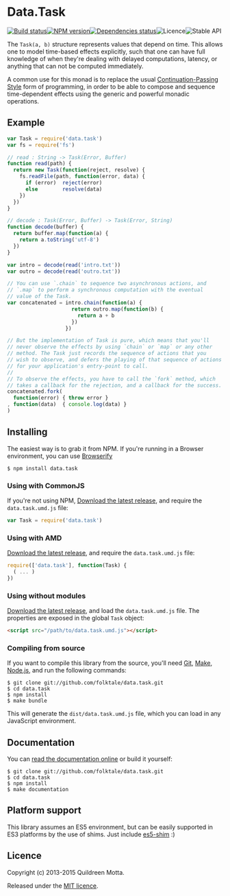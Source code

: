 Data.Task
=========

[![Build status](https://img.shields.io/travis/folktale/data.task/master.svg?style=flat-square)](https://travis-ci.org/folktale/data.task)[![NPM version](https://img.shields.io/npm/v/data.task.svg?style=flat-square)](https://npmjs.org/package/data.task)[![Dependencies status](https://img.shields.io/david/folktale/data.task.svg?style=flat-square)](https://david-dm.org/folktale/data.task)![Licence](https://img.shields.io/npm/l/data.task.svg?style=flat-square&label=licence)![Stable API](https://img.shields.io/badge/API_stability-stable-green.svg?style=flat-square)

The `Task(a, b)` structure represents values that depend on time. This allows one
to model time-based effects explicitly, such that one can have full knowledge
of when they're dealing with delayed computations, latency, or anything that
can not be computed immediately.

A common use for this monad is to replace the usual
[Continuation-Passing Style][CPS] form of programming, in order to be able to
compose and sequence time-dependent effects using the generic and powerful
monadic operations.

## Example

```js
var Task = require('data.task')
var fs = require('fs')

// read : String -> Task(Error, Buffer)
function read(path) {
  return new Task(function(reject, resolve) {
    fs.readFile(path, function(error, data) {
      if (error)  reject(error)
      else        resolve(data)
    })
  })
}

// decode : Task(Error, Buffer) -> Task(Error, String)
function decode(buffer) {
  return buffer.map(function(a) {
    return a.toString('utf-8')
  })
}

var intro = decode(read('intro.txt'))
var outro = decode(read('outro.txt'))

// You can use `.chain` to sequence two asynchronous actions, and
// `.map` to perform a synchronous computation with the eventual
// value of the Task.
var concatenated = intro.chain(function(a) {
                     return outro.map(function(b) {
                       return a + b
                     })
                   })

// But the implementation of Task is pure, which means that you'll
// never observe the effects by using `chain` or `map` or any other
// method. The Task just records the sequence of actions that you
// wish to observe, and defers the playing of that sequence of actions
// for your application's entry-point to call.
//
// To observe the effects, you have to call the `fork` method, which
// takes a callback for the rejection, and a callback for the success.
concatenated.fork(
  function(error) { throw error }
, function(data)  { console.log(data) }
)
```

## Installing

The easiest way is to grab it from NPM. If you're running in a Browser
environment, you can use [Browserify][]

    $ npm install data.task

### Using with CommonJS

If you're not using NPM, [Download the latest release][release], and require
the `data.task.umd.js` file:

```js
var Task = require('data.task')
```

### Using with AMD

[Download the latest release][release], and require the `data.task.umd.js`
file:

```js
require(['data.task'], function(Task) {
  ( ... )
})
```

### Using without modules

[Download the latest release][release], and load the `data.task.umd.js`
file. The properties are exposed in the global `Task` object:

```html
<script src="/path/to/data.task.umd.js"></script>
```

### Compiling from source

If you want to compile this library from the source, you'll need [Git][],
[Make][], [Node.js][], and run the following commands:

    $ git clone git://github.com/folktale/data.task.git
    $ cd data.task
    $ npm install
    $ make bundle

This will generate the `dist/data.task.umd.js` file, which you can load in
any JavaScript environment.

## Documentation

You can [read the documentation online][docs] or build it yourself:

    $ git clone git://github.com/folktale/data.task.git
    $ cd data.task
    $ npm install
    $ make documentation

## Platform support

This library assumes an ES5 environment, but can be easily supported in ES3
platforms by the use of shims. Just include [es5-shim][] :)

## Licence

Copyright (c) 2013-2015 Quildreen Motta.

Released under the [MIT licence](https://github.com/folktale/data.task/blob/master/LICENCE).

<!-- links -->
[Fantasy Land]: https://github.com/fantasyland/fantasy-land
[Browserify]: http://browserify.org/
[Git]: http://git-scm.com/
[Make]: http://www.gnu.org/software/make/
[Node.js]: http://nodejs.org/
[es5-shim]: https://github.com/kriskowal/es5-shim
[docs]: http://docs.folktalejs.org/en/latest/api/data/task/index.html
[CPS]: http://matt.might.net/articles/by-example-continuation-passing-style/
<!-- [release: https://github.com/folktale/data.task/releases/download/v$VERSION/data.task-$VERSION.tar.gz] -->
[release]: https://github.com/folktale/data.task/releases/download/v3.1.1/data.task-3.1.1.tar.gz
<!-- [/release] -->
